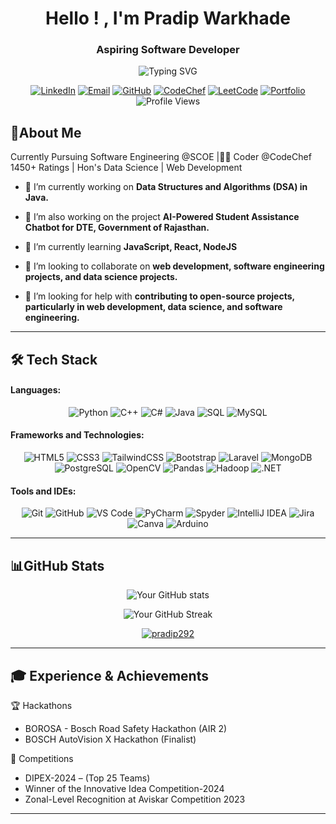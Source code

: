 <h1 align="center">Hello ! , I'm Pradip Warkhade</h1>
<h3 align="center">Aspiring Software Developer </h3>
<!-- <p align="left"> <img src="https://komarev.com/ghpvc/?username=pradip292&label=Profile%20views&color=0e75b6&style=flat" alt="pradip292" /> </p> -->
<div align="center">
  <img src="https://readme-typing-svg.herokuapp.com?font=Fira+Code&size=22&duration=3000&pause=1000&color=2E97F7&center=true&vCenter=true&width=500&lines=Software+Developer;Web+Enthusiast;Continuous+Learner;Problem+Solver" alt="Typing SVG" />
</div>
<p align="center">
  <a href="https://www.linkedin.com/in/pradip292"><img src="https://img.shields.io/badge/-LinkedIn-0077B5?style=flat-square&logo=Linkedin&logoColor=white" alt="LinkedIn" /></a>
  <a href="mailto:pradipwarkhade74@gmail.com"><img src="https://img.shields.io/badge/-Email-D14836?style=flat-square&logo=Gmail&logoColor=white" alt="Email" /></a>
  <a href="https://github.com/pradip292"><img src="https://img.shields.io/badge/-GitHub-181717?style=flat-square&logo=GitHub&logoColor=white" alt="GitHub" /></a>
  <a href="https://www.codechef.com/users/scoen_119"><img src="https://img.shields.io/badge/-CodeChef-5B4638?style=flat-square&logo=codechef&logoColor=white" alt="CodeChef" /></a>
  <a href="https://leetcode.com/pradip292/"><img src="https://img.shields.io/badge/-LeetCode-FE7C7C?style=flat-square&logo=leetcode&logoColor=white" alt="LeetCode" /></a>
  <a href="https://pradip292.github.io/portfolio_pradip292/"><img src="https://img.shields.io/badge/-Portfolio-FF5722?style=flat-square&logo=google-chrome&logoColor=white" alt="Portfolio" /></a>
  <img src="https://komarev.com/ghpvc/?username=pradip292&color=blueviolet" alt="Profile Views"/>
</p>

## 🚀About Me

Currently
Pursuing Software Engineering @SCOE |🌟🌟 Coder @CodeChef 1450+ Ratings | Hon's Data Science | Web Development 
- 🔭 I’m currently working on **Data Structures and Algorithms (DSA) in Java.**

- 🔭 I’m also working on the project **AI-Powered Student Assistance Chatbot for DTE, Government of Rajasthan.**

- 🌱 I’m currently learning **JavaScript, React, NodeJS**

- 👯 I’m looking to collaborate on **web development, software engineering projects, and data science projects.**

- 🤝 I’m looking for help with **contributing to open-source projects, particularly in web development, data science, and software engineering.**


<!-- - 👨‍💻 All of my projects are available at [https://pradip292.github.io/portfolio_pradip292/](https://pradip292.github.io/portfolio_pradip292/) -->

---

<!-- <p align="left"> <a href="https://twitter.com/pradipwarkhade7" target="blank"><img src="https://img.shields.io/twitter/follow/pradipwarkhade7?logo=twitter&style=for-the-badge" alt="pradipwarkhade7" /></a> </p> -->
## 🛠️ Tech Stack

<h4 align="left">Languages:</h4>
<p align="center">
  <img src="https://img.shields.io/badge/Python-3776AB?style=for-the-badge&logo=python&logoColor=white" alt="Python" />
  <img src="https://img.shields.io/badge/C++-00599C?style=for-the-badge&logo=cplusplus&logoColor=white" alt="C++" />
  <img src="https://img.shields.io/badge/C%23-239120?style=for-the-badge&logo=csharp&logoColor=white" alt="C#" />
  <img src="https://img.shields.io/badge/Java-007396?style=for-the-badge&logo=java&logoColor=white" alt="Java" />
  <img src="https://img.shields.io/badge/SQL-4479A1?style=for-the-badge&logo=sqlite&logoColor=white" alt="SQL" />
  <img src="https://img.shields.io/badge/MySQL-4479A1?style=for-the-badge&logo=mysql&logoColor=white" alt="MySQL" />

</p>

<h4 align="left">Frameworks and Technologies:</h4>
<p align="center">
  <img src="https://img.shields.io/badge/HTML5-E34F26?style=for-the-badge&logo=html5&logoColor=white" alt="HTML5" />
  <img src="https://img.shields.io/badge/CSS3-1572B6?style=for-the-badge&logo=css3&logoColor=white" alt="CSS3" />
  <img src="https://img.shields.io/badge/TailwindCSS-06B6D4?style=for-the-badge&logo=tailwind-css&logoColor=white" alt="TailwindCSS" />
  <img src="https://img.shields.io/badge/Bootstrap-563D7C?style=for-the-badge&logo=bootstrap&logoColor=white" alt="Bootstrap" />
  <img src="https://img.shields.io/badge/Laravel-EF3E3E?style=for-the-badge&logo=laravel&logoColor=white" alt="Laravel" />
  <img src="https://img.shields.io/badge/MongoDB-47A248?style=for-the-badge&logo=mongodb&logoColor=white" alt="MongoDB" />
  <img src="https://img.shields.io/badge/PostgreSQL-4169E1?style=for-the-badge&logo=postgresql&logoColor=white" alt="PostgreSQL" />
  <img src="https://img.shields.io/badge/OpenCV-5C3EE8?style=for-the-badge&logo=opencv&logoColor=white" alt="OpenCV" />
  <img src="https://img.shields.io/badge/Pandas-150458?style=for-the-badge&logo=pandas&logoColor=white" alt="Pandas" />
  <img src="https://img.shields.io/badge/Hadoop-66CCFF?style=for-the-badge&logo=apache-hadoop&logoColor=white" alt="Hadoop" />
  <img src="https://img.shields.io/badge/.NET-512BD4?style=for-the-badge&logo=dotnet&logoColor=white" alt=".NET" />
</p>

<h4 align="left">Tools and IDEs:</h4>
<p align="center">
  <img src="https://img.shields.io/badge/Git-F05032?style=for-the-badge&logo=git&logoColor=white" alt="Git" />
  <img src="https://img.shields.io/badge/GitHub-181717?style=for-the-badge&logo=github&logoColor=white" alt="GitHub" />
  <img src="https://img.shields.io/badge/VS%20Code-007ACC?style=for-the-badge&logo=visual-studio-code&logoColor=white" alt="VS Code" />
  <img src="https://img.shields.io/badge/PyCharm-000000?style=for-the-badge&logo=pycharm&logoColor=white" alt="PyCharm" />
  <img src="https://img.shields.io/badge/Spyder-2C2C2C?style=for-the-badge&logo=spyder&logoColor=white" alt="Spyder" />
  <img src="https://img.shields.io/badge/IntelliJ%20IDEA-000000?style=for-the-badge&logo=intellij-idea&logoColor=white" alt="IntelliJ IDEA" />
  <img src="https://img.shields.io/badge/Jira-0052CC?style=for-the-badge&logo=jira&logoColor=white" alt="Jira" />
  <img src="https://img.shields.io/badge/Canva-00C4CC?style=for-the-badge&logo=canva&logoColor=white" alt="Canva" />
  <img src="https://img.shields.io/badge/Arduino-00979D?style=for-the-badge&logo=arduino&logoColor=white" alt="Arduino" />
</p>

---
  
## 📊GitHub Stats

<p align="center">
  <img src="https://github-readme-stats.vercel.app/api?username=pradip292&show_icons=true&count_private=true&theme=react" alt="Your GitHub stats" />
</p>
<p align="center">
  <img src="https://github-readme-streak-stats.herokuapp.com/?user=pradip292&theme=react" alt="Your GitHub Streak" />
</p>
<p align="center"> <a href="https://github.com/ryo-ma/github-profile-trophy"><img src="https://github-profile-trophy.vercel.app/?username=pradip292" alt="pradip292" /></a> </p>

---

## 🎓 Experience & Achievements

 🏆 Hackathons
- BOROSA - Bosch Road Safety Hackathon (AIR 2)
- BOSCH AutoVision X Hackathon (Finalist)

 🏅 Competitions
- DIPEX-2024 – (Top 25 Teams)
- Winner of the Innovative Idea Competition-2024  
- Zonal-Level Recognition at Aviskar Competition 2023

---

<!--<p><img align="center" src="https://github-readme-stats.vercel.app/api/top-langs?username=pradip292&show_icons=true&locale=en&layout=compact&theme=react" alt="pradip292" /></p> -->


